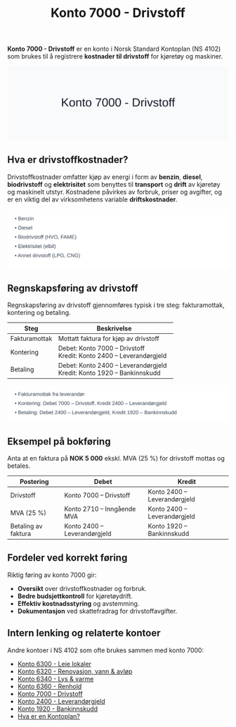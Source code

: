 ﻿---
title: "Konto 7000 - Drivstoff"
seoTitle: "7000-drivstoff"
description: '**Konto 7000 - Drivstoff** er en konto i Norsk Standard Kontoplan (NS 4102) som brukes til å registrere **kostnader til drivstoff** for kjøretøy og maskiner...'
---

**Konto 7000 - Drivstoff** er en konto i Norsk Standard Kontoplan (NS 4102) som brukes til å registrere **kostnader til drivstoff** for kjøretøy og maskiner.

![Illustrasjon av konto 7000 Drivstoff](7000-drivstoff-image.svg)

## Hva er drivstoffkostnader?

Drivstoffkostnader omfatter kjøp av energi i form av **benzin**, **diesel**, **biodrivstoff** og **elektrisitet** som benyttes til **transport** og **drift** av kjøretøy og maskinelt utstyr. Kostnadene påvirkes av forbruk, priser og avgifter, og er en viktig del av virksomhetens variable **driftskostnader**.

![Typer drivstoff](drivstoff-typer.svg)

## Regnskapsføring av drivstoff

Regnskapsføring av drivstoff gjennomføres typisk i tre steg: fakturamottak, kontering og betaling.

| Steg            | Beskrivelse                                                                 |
|-----------------|-----------------------------------------------------------------------------|
| Fakturamottak   | Mottatt faktura for kjøp av drivstoff                                       |
| Kontering       | Debet: Konto 7000 – Drivstoff  <br>Kredit: Konto 2400 – Leverandørgjeld      |
| Betaling        | Debet: Konto 2400 – Leverandørgjeld  <br>Kredit: Konto 1920 – Bankinnskudd   |

![Bokføringsprosess drivstoff](drivstoff-bokforing.svg)

## Eksempel på bokføring

Anta at en faktura på **NOK 5 000** ekskl. MVA (25 %) for drivstoff mottas og betales.

| Postering             | Debet                          | Kredit                         |
|-----------------------|--------------------------------|--------------------------------|
| Drivstoff             | Konto 7000 – Drivstoff         | Konto 2400 – Leverandørgjeld   |
| MVA (25 %)            | Konto 2710 – Inngående MVA     | Konto 2400 – Leverandørgjeld   |
| Betaling av faktura   | Konto 2400 – Leverandørgjeld   | Konto 1920 – Bankinnskudd      |

## Fordeler ved korrekt føring

Riktig føring av konto 7000 gir:

* **Oversikt** over drivstoffkostnader og forbruk.
* **Bedre budsjettkontroll** for kjøretøydrift.
* **Effektiv kostnadsstyring** og avstemming.
* **Dokumentasjon** ved skattefradrag for drivstoffavgifter.

## Intern lenking og relaterte kontoer

Andre kontoer i NS 4102 som ofte brukes sammen med konto 7000:

* [Konto 6300 - Leie lokaler](/blogs/kontoplan/6300-leie-lokaler "Konto 6300 - Leie lokaler")
* [Konto 6320 - Renovasjon, vann & avløp](/blogs/kontoplan/6320-renovasjon-vann-avlop "Konto 6320 - Renovasjon, vann & avløp")
* [Konto 6340 - Lys & varme](/blogs/kontoplan/6340-lys-varme "Konto 6340 - Lys & varme")
* [Konto 6360 - Renhold](/blogs/kontoplan/6360-renhold "Konto 6360 - Renhold")
* [Konto 7000 - Drivstoff](/blogs/kontoplan/7000-drivstoff "Konto 7000 - Drivstoff")
* [Konto 2400 - Leverandørgjeld](/blogs/kontoplan/2400-leverandorgjeld "Konto 2400 - Leverandørgjeld")
* [Konto 1920 - Bankinnskudd](/blogs/kontoplan/1920-bankinnskudd "Konto 1920 - Bankinnskudd")
* [Hva er en Kontoplan?](/blogs/regnskap/hva-er-kontoplan "Hva er en Kontoplan? Komplett Guide til Kontoplaner i Norsk Regnskap")






